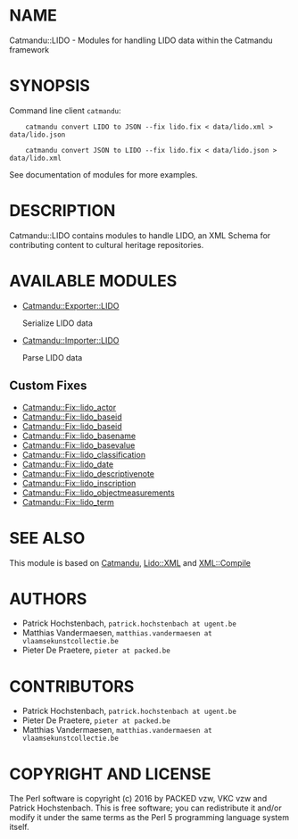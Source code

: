 # NAME

Catmandu::LIDO - Modules for handling LIDO data within the Catmandu framework

# SYNOPSIS

Command line client `catmandu`:

```
    catmandu convert LIDO to JSON --fix lido.fix < data/lido.xml > data/lido.json
```

```
    catmandu convert JSON to LIDO --fix lido.fix < data/lido.json > data/lido.xml
````

See documentation of modules for more examples.

# DESCRIPTION

Catmandu::LIDO contains modules to handle LIDO, an 
XML Schema for contributing content to cultural heritage repositories.

# AVAILABLE MODULES

- [Catmandu::Exporter::LIDO](https://metacpan.org/pod/Catmandu::Exporter::LIDO)

    Serialize LIDO data

- [Catmandu::Importer::LIDO](https://metacpan.org/pod/Catmandu::Importer::LIDO)

    Parse LIDO data

## Custom Fixes

- [Catmandu::Fix::lido\_actor](https://metacpan.org/pod/Catmandu::Fix::lido_actor)
- [Catmandu::Fix::lido\_baseid](https://metacpan.org/pod/Catmandu::Fix::lido_baseid)
- [Catmandu::Fix::lido\_baseid](https://metacpan.org/pod/Catmandu::Fix::lido_baseid)
- [Catmandu::Fix::lido\_basename](https://metacpan.org/pod/Catmandu::Fix::lido_basename)
- [Catmandu::Fix::lido\_basevalue](https://metacpan.org/pod/Catmandu::Fix::lido_basevalue)
- [Catmandu::Fix::lido\_classification](https://metacpan.org/pod/Catmandu::Fix::lido_classification)
- [Catmandu::Fix::lido\_date](https://metacpan.org/pod/Catmandu::Fix::lido_date)
- [Catmandu::Fix::lido\_descriptivenote](https://metacpan.org/pod/Catmandu::Fix::lido_descriptivenote)
- [Catmandu::Fix::lido\_inscription](https://metacpan.org/pod/Catmandu::Fix::lido_inscription)
- [Catmandu::Fix::lido\_objectmeasurements](https://metacpan.org/pod/Catmandu::Fix::lido_objectmeasurements)
- [Catmandu::Fix::lido\_term](https://metacpan.org/pod/Catmandu::Fix::lido_term)

# SEE ALSO

This module is based on [Catmandu](https://metacpan.org/pod/Catmandu), [Lido::XML](https://metacpan.org/pod/Lido::XML) and [XML::Compile](https://metacpan.org/pod/XML::Compile)

# AUTHORS

- Patrick Hochstenbach, `patrick.hochstenbach at ugent.be`
- Matthias Vandermaesen, `matthias.vandermaesen at vlaamsekunstcollectie.be`
- Pieter De Praetere, `pieter at packed.be`

# CONTRIBUTORS

- Patrick Hochstenbach, `patrick.hochstenbach at ugent.be`
- Pieter De Praetere, `pieter at packed.be`
- Matthias Vandermaesen, `matthias.vandermaesen at vlaamsekunstcollectie.be`

# COPYRIGHT AND LICENSE

The Perl software is copyright (c) 2016 by PACKED vzw, VKC vzw and Patrick Hochstenbach.
This is free software; you can redistribute it and/or modify it under the same terms as the Perl 5 programming language system itself.
